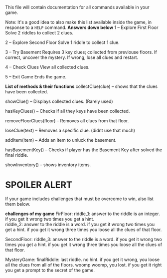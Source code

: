 This file will contain documentation for all commands available in your game.

Note:  It's a good idea to also make this list available inside the game, in response to a `HELP` command.
**Answers down below**
1 – Explore First Floor
Solve 2 riddles to collect 2 clues.

2 – Explore Second Floor
Solve 1 riddle to collect 1 clue.

3 – Try Basement
Requires 3 key clues; collected from previouse floors. If correct, uncover the mystery. If wrong, lose all clues and restart.

4 – Check Clues
View all collected clues.

5 – Exit Game
Ends the game.

**List of methods & their functions**
collectClue(clue) – shows that the clues have been collected.

showClue() – Displays collected clues. (Rarely used)

hasKeyClues() – Checks if all they keys have been collected.

removeFloorClues(floor) – Removes all clues from that floor.

loseClue(text) – Removes a specific clue. (didnt use that much)

addItem(item) – Adds an item to unluck the basement.

hasBasementKey() – Checks if player has the Basement Key after solved the final riddle.

showInventory() – shows inventory items.

# SPOILER ALERT

If your game includes challenges that must be overcome to win, also list them below.

**challenges of my game**
FirFloor: 
riddle_1: answer to the riddle is an integer. if you get it wrong two times you get a hint.  
riddle_2: answer to the riddle is a word. if you get it wrong two times you get a hint. if you get it wrong three times you loose all the clues of that floor.

SecondFloor:
riddle_3: answer to the riddle is a word. if you get it wrong two times you get a hint. if you get it wrong three times you loose all the clues of that floor.


MysteryGame: 
finalRiddle: last riddle. no hint. if you get it wrong, you loose all the clues from all of the floors. woomp woomp, you lost. if you get it right you get a prompt to the secret of the game. 
